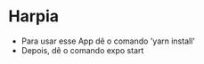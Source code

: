 <h1>Harpia</h1>
<ul>
  <li>Para usar esse App dê o comando 'yarn install'</li>
  <li>Depois, dê o comando expo start</li>
</ul>

